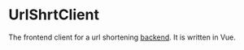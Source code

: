 # UrlShrtClient

The frontend client for a url shortening [backend](https://github.com/Discolai/UrlShrt). It is written in Vue.
